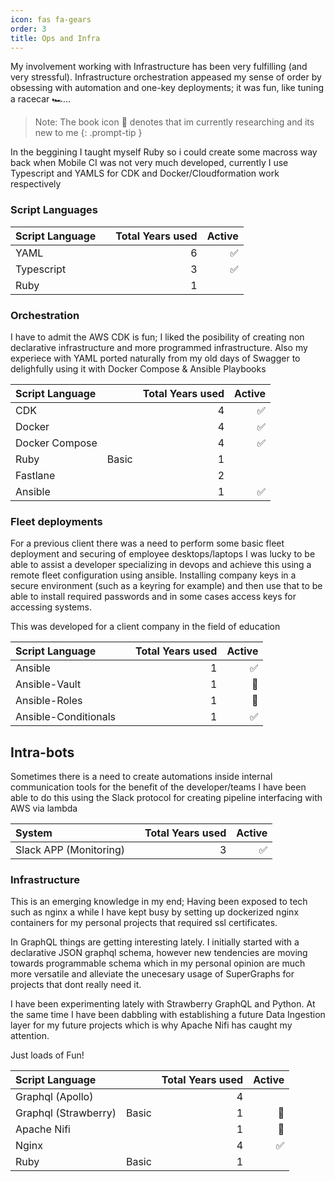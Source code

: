 ```yaml
---
icon: fas fa-gears
order: 3
title: Ops and Infra
---
```


My involvement working with Infrastructure has been very fulfilling (and very stressful). Infrastructure orchestration appeased my sense of order by obsessing with automation and one-key deployments; it was fun, like tuning a racecar 🏎️...  

> Note: The book icon 📖 denotes that im currently researching and its new to me
{: .prompt-tip }


In the beggining I taught myself Ruby so i could create some macross way back when Mobile CI was not very much developed, currently I use Typescript and YAMLS for CDK and Docker/Cloudformation work respectively

### Script Languages

| Script Language  |       | Total Years used | Active |
| :----------------- | :--------------- | ------: |------: |
| YAML |  |   6 | ✅ |
| Typescript |  |   3 | ✅ |
| Ruby |  |   1 | |

### Orchestration 

I have to admit the AWS CDK is fun; I liked the posibility of creating non declarative infrastructure and more programmed infrastructure. Also my experiece with YAML ported naturally from my old days of Swagger to delighfully using it with Docker Compose & Ansible Playbooks

| Script Language  |       | Total Years used | Active |
| :----------------- | :--------------- | ------: |------: |
| CDK |  |   4 | ✅ |
| Docker |  |   4 | ✅ |
| Docker Compose |  | 4 | ✅ |
| Ruby | Basic |   1 | |
| Fastlane |  |   2 | |
| Ansible | | 1 | ✅ |

### Fleet deployments

For a previous client there was a need to perform some basic fleet deployment and securing of employee desktops/laptops I was lucky to be able to assist a developer specializing in devops and achieve this using a remote fleet configuration using ansible. Installing company keys in a secure environment (such as a keyring for example) and then use that to be able to install required passwords and in some cases access keys for accessing systems.

This was developed for a client company in the field of education

| Script Language  |       | Total Years used | Active |
| :----------------- | :--------------- | ------: |------: |
| Ansible | | 1 | ✅ |
| Ansible-Vault | | 1 | 📖 |
| Ansible-Roles | | 1 | 📖 |
| Ansible-Conditionals | | 1 | ✅ |

## Intra-bots

Sometimes there is a need to create automations inside internal communication tools for the benefit of the developer/teams I have been able to do this using the Slack protocol for creating pipeline interfacing with AWS via lambda 

| System  |       | Total Years used | Active |
| :----------------- | :--------------- | ------: |------: |
| Slack APP (Monitoring) |  | 3| ✅ |


### Infrastructure 

This is an emerging knowledge in my end; Having been exposed to tech such as nginx a while I have kept busy by setting up dockerized nginx containers for my personal projects that required ssl certificates. 

In GraphQL things are getting interesting lately. I initially started with a declarative JSON graphql schema, however new tendencies are moving towards programmable schema which in my personal opinion are much more versatile and alleviate the unecesary usage of SuperGraphs for projects that dont really need it.

I have been experimenting lately with Strawberry GraphQL and Python. At the same time I have been dabbling with establishing a future Data Ingestion layer for my future projects which is why Apache Nifi has caught my attention. 

Just loads of Fun!

| Script Language  |       | Total Years used | Active |
| :----------------- | :--------------- | ------: |------: |
| Graphql (Apollo)|  |   4 |  |
| Graphql (Strawberry)| Basic |   1 | 📖 |
| Apache Nifi | | 1|📖 |
| Nginx |  |   4 | ✅ |
| Ruby | Basic |   1 | |




